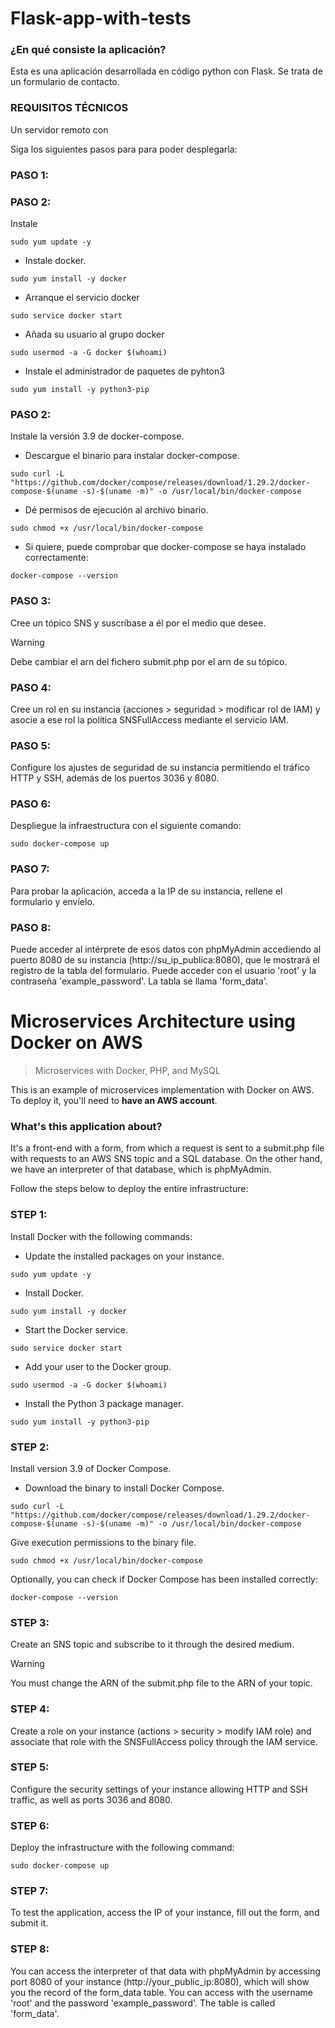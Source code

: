 # Flask-app-with-tests

### ¿En qué consiste la aplicación?

Esta es una aplicación desarrollada en código python con Flask. Se trata de un formulario de contacto.

### **REQUISITOS TÉCNICOS**

Un servidor remoto con 

Siga los siguientes pasos para para poder desplegarla:

### **PASO 1:**


  
### **PASO 2:**

Instale

```
sudo yum update -y
```

  - Instale docker.

```
sudo yum install -y docker
```

  - Arranque el servicio docker
     
```
sudo service docker start
```

  - Añada su usuario al grupo docker
  
```
sudo usermod -a -G docker $(whoami)
```

  - Instale el administrador de paquetes de pyhton3

```
sudo yum install -y python3-pip
```

### **PASO 2:**

Instale la versión 3.9 de docker-compose.

  - Descargue el binario para instalar docker-compose.

```
sudo curl -L "https://github.com/docker/compose/releases/download/1.29.2/docker-compose-$(uname -s)-$(uname -m)" -o /usr/local/bin/docker-compose
```

  - Dé permisos de ejecución al archivo binario.

```
sudo chmod +x /usr/local/bin/docker-compose
```

  - Si quiere, puede comprobar que docker-compose se haya instalado correctamente:

```
docker-compose --version
```

### **PASO 3:**

Cree un tópico SNS y suscríbase a él por el medio que desee.

> [!WARNING]
> Debe cambiar el arn del fichero submit.php por el arn de su tópico.

### **PASO 4:**

Cree un rol en su instancia (acciones > seguridad > modificar rol de IAM) y asocie a ese rol la política SNSFullAccess mediante el servicio IAM.

### **PASO 5:**

Configure los ajustes de seguridad de su instancia permitiendo el tráfico HTTP y SSH, además de los puertos 3036 y 8080.

### **PASO 6:**

Despliegue la infraestructura con el siguiente comando:

```
sudo docker-compose up
```

### **PASO 7:**

Para probar la aplicación, acceda a la IP de su instancia, rellene el formulario y envíelo.

### **PASO 8:**

Puede acceder al intérprete de esos datos con phpMyAdmin accediendo al puerto 8080 de su instancia (http://su_ip_publica:8080), que le mostrará el registro de la tabla del formulario. Puede acceder con el usuario 'root' y la contraseña 'example_password'. La tabla se llama 'form_data'.

# Microservices Architecture using Docker on AWS

> Microservices with Docker, PHP, and MySQL

This is an example of microservices implementation with Docker on AWS. To deploy it, you'll need to **have an AWS account**.

### What's this application about?

It's a front-end with a form, from which a request is sent to a submit.php file with requests to an AWS SNS topic and a SQL database. On the other hand, we have an interpreter of that database, which is phpMyAdmin.

Follow the steps below to deploy the entire infrastructure:

### **STEP 1:**

Install Docker with the following commands:

  - Update the installed packages on your instance.

```
sudo yum update -y
```

  - Install Docker.

```
sudo yum install -y docker
```

  - Start the Docker service.

```
sudo service docker start
```

  - Add your user to the Docker group.

```
sudo usermod -a -G docker $(whoami)
```

  - Install the Python 3 package manager.

```
sudo yum install -y python3-pip
````

### **STEP 2:**

Install version 3.9 of Docker Compose.

  - Download the binary to install Docker Compose.

```
sudo curl -L "https://github.com/docker/compose/releases/download/1.29.2/docker-compose-$(uname -s)-$(uname -m)" -o /usr/local/bin/docker-compose
```

Give execution permissions to the binary file.

````
sudo chmod +x /usr/local/bin/docker-compose
````

Optionally, you can check if Docker Compose has been installed correctly:

```
docker-compose --version
```

### **STEP 3:**

Create an SNS topic and subscribe to it through the desired medium.

> [!WARNING]
> You must change the ARN of the submit.php file to the ARN of your topic.

### **STEP 4:**

Create a role on your instance (actions > security > modify IAM role) and associate that role with the SNSFullAccess policy through the IAM service.

### **STEP 5:**

Configure the security settings of your instance allowing HTTP and SSH traffic, as well as ports 3036 and 8080.

### **STEP 6:**

Deploy the infrastructure with the following command:

```
sudo docker-compose up
```

### **STEP 7:**

To test the application, access the IP of your instance, fill out the form, and submit it.

### **STEP 8:**

You can access the interpreter of that data with phpMyAdmin by accessing port 8080 of your instance (http://your_public_ip:8080), which will show you the record of the form_data table. You can access with the username 'root' and the password 'example_password'. The table is called 'form_data'.
